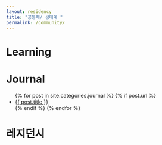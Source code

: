 ```yaml
---
layout: residency
title: "공동체/ 생태계 "
permalink: /community/
---
```



# Learning
 

# Journal

 
 <ul>
  {% for post in site.categories.journal %}
    {% if post.url %}
        <li><a href="{{ post.url }}">{{ post.title }}</a></li>
    {% endif %}
  {% endfor %}
</ul> 

# 레지던시
